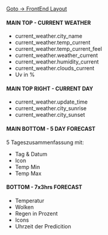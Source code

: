 [Goto -> FrontEnd Layout](/frontend/layout.md)

#### MAIN TOP - CURRENT WEATHER

- current_weather.city_name
- current_weather.temp_current
- current_weather.temp_current_feel
- current_weather.weather_current
- current_weather.humidity_current
- current_weather.clouds_current
- Uv in %

#### MAIN TOP RIGHT - CURRENT DAY

- current_weather.update_time
- current_weather.city_sunrise
- current_weather.city_sunset

#### MAIN BOTTOM - 5 DAY FORECAST

5 Tageszusammenfassung mit:

- Tag & Datum
- Icon
- Temp Min
- Temp Max

#### BOTTOM - 7x3hrs FORECAST

- Temperatur
- Wolken
- Regen in Prozent
- Icons
- Uhrzeit der Predicition
